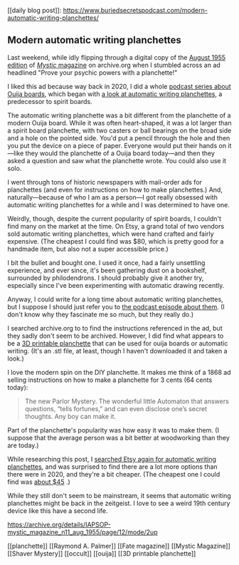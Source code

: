[[daily blog post]]: https://www.buriedsecretspodcast.com/modern-automatic-writing-planchettes/

## Modern automatic writing planchettes

Last weekend, while idly flipping through a digital copy of the [August 1955 edition](https://archive.org/details/IAPSOP-mystic_magazine_n11_aug_1955/page/12/mode/2up) of [*Mystic* magazine](https://archive.org/search?query=mystic+magazine) on archive.org when I stumbled across an ad headlined "Prove your psychic powers with a planchette!"

I liked this ad because way back in 2020, I did a whole [podcast series about Ouija boards](https://www.buriedsecretspodcast.com/tag/ouija/), which began with [a look at automatic writing planchettes](https://www.buriedsecretspodcast.com/ouija-board-planchette-automatic-writing/), a predecessor to spirit boards. 

The automatic writing planchette was a bit different from the planchette of a modern Ouija board. While it was often heart-shaped, it was a lot larger than a spirit board planchette, with two casters or ball bearings on the broad side and a hole on the pointed side. You'd put a pencil through the hole and then you put the device on a piece of paper. Everyone would put their hands on it—like they would the planchette of a Ouija board today—and then they asked a question and saw what the planchette wrote. You could also use it solo.

I went through tons of historic newspapers with mail-order ads for planchettes (and even for instructions on how to make planchettes.) And, naturally—because of who I am as a person—I got really obsessed with automatic writing planchettes for a while and I was determined to have one.

Weirdly, though, despite the current popularity of spirit boards, I couldn't find many on the market at the time. On Etsy, a grand total of two vendors sold automatic writing planchettes, which were hand crafted and fairly expensive. (The cheapest I could find was $80, which is pretty good for a handmade item, but also not a super accessible price.)

I bit the bullet and bought one. I used it once, had a fairly unsettling experience, and ever since, it's been gathering dust on a bookshelf, surrounded by philodendrons. I should probably give it another try, especially since I've been experimenting with automatic drawing recently.

Anyway, I could write for a long time about automatic writing planchettes, but I suppose I should just refer you to [the podcast episode about them](https://www.buriedsecretspodcast.com/ouija-board-planchette-automatic-writing/). (I don't know why they fascinate me so much, but they really do.)

I searched archive.org to to find the instructions referenced in the ad, but they sadly don't seem to be archived. However, I did find what appears to be a [3D printable planchette](https://archive.org/details/thingiverse-170206) that can be used for ouija boards or automatic writing. (It's an .stl file, at least, though I haven't downloaded it and taken a look.) 

I love the modern spin on the DIY planchette. It makes me think of a 1868 ad selling instructions on how to make a planchette for 3 cents (64 cents today):
> The new Parlor Mystery. The wonderful little Automaton that answers questions, “tells fortunes,” and can even disclose one’s secret thoughts. Any boy can make it.

Part of the planchette's popularity was how easy it was to make them. (I suppose that the average person was a bit better at woodworking than they are today.)

While researching this post, I [searched Etsy again for automatic writing planchettes](https://www.etsy.com/market/automatic_writing_planchette), and was surprised to find there are a lot more options than there were in 2020, and they're a bit cheaper. (The cheapest one I could find was [about $45](https://www.etsy.com/listing/1374205872/hauntingly-smooth-2-in-1-dual-purpose?) .)

While they still don't seem to be mainstream, it seems that automatic writing planchettes might be back in the zeitgeist. I love to see a weird 19th century device like this have a second life.



https://archive.org/details/IAPSOP-mystic_magazine_n11_aug_1955/page/12/mode/2up



[[planchette]] [[Raymond A. Palmer]] [[Fate magazine]] [[Mystic Magazine]] [[Shaver Mystery]] [[occult]] [[ouija]]  [[3D printable planchette]]
